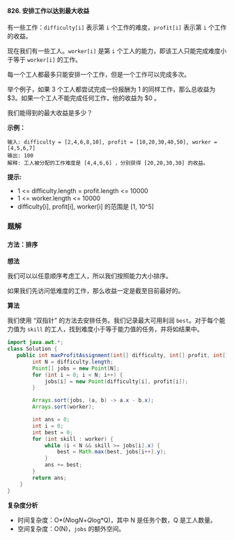 #### 826. 安排工作以达到最大收益

有一些工作：`difficulty[i]` 表示第 `i` 个工作的难度，`profit[i]` 表示第 `i` 个工作的收益。

现在我们有一些工人。`worker[i]` 是第 `i` 个工人的能力，即该工人只能完成难度小于等于 `worker[i]` 的工作。

每一个工人都最多只能安排一个工作，但是一个工作可以完成多次。

举个例子，如果 3 个工人都尝试完成一份报酬为 1 的同样工作，那么总收益为 $3。如果一个工人不能完成任何工作，他的收益为 $0 。

我们能得到的最大收益是多少？

**示例：**

```shell
输入: difficulty = [2,4,6,8,10], profit = [10,20,30,40,50], worker = [4,5,6,7]
输出: 100 
解释: 工人被分配的工作难度是 [4,4,6,6] ，分别获得 [20,20,30,30] 的收益。
```

**提示:**

* 1 <= difficulty.length = profit.length <= 10000
* 1 <= worker.length <= 10000
* difficulty[i], profit[i], worker[i]  的范围是 [1, 10^5]

### 题解

#### 方法：排序

**想法**

我们可以以任意顺序考虑工人，所以我们按照能力大小排序。

如果我们先访问低难度的工作，那么收益一定是截至目前最好的。

**算法**

我们使用 “双指针” 的方法去安排任务。我们记录最大可用利润 `best`。对于每个能力值为 `skill` 的工人，找到难度小于等于能力值的任务，并将如结果中。

```java
import java.awt.*;
class Solution {
   public int maxProfitAssignment(int[] difficulty, int[] profit, int[] worker) {
        int N = difficulty.length;
        Point[] jobs = new Point[N];
        for (int i = 0; i < N; i++) {
            jobs[i] = new Point(difficulty[i], profit[i]);
        }

        Arrays.sort(jobs, (a, b) -> a.x - b.x);
        Arrays.sort(worker);

        int ans = 0;
        int i = 0;
        int best = 0;
        for (int skill : worker) {
            while (i < N && skill >= jobs[i].x) {
                best = Math.max(best, jobs[i++].y);
            }
            ans += best;
        }
        return ans;
    }
}
```

**复杂度分析**

- 时间复杂度：O*(*N*log*N*+*Q*log*Q)，其中 N 是任务个数，Q 是工人数量。
- 空间复杂度：O(N)，`jobs` 的额外空间。
